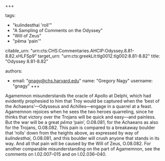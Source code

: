 +++

tags:
- "kulindesthai &#39;roll&#39;"
- "A Sampling of Comments on the Odyssey"
- "Will of Zeus"
- "pēma &#39;pain&#39;"

citable_urn: "urn:cts:CHS:Commentaries.AHCIP:Odyssey.8.81-8.82.xHLFSp9"
target_urn: "urn:cts:greekLit:tlg0012.tlg002:8.81-8.82"
title: "Odyssey 8.81-8.82"

authors:
- email: "gnagy@chs.harvard.edu"
  name: "Gregory Nagy"
  username: "gnagy"
+++

<p>Agamemnon misunderstands the oracle of Apollo at Delphi, which had evidently prophesied to him that Troy would be captured when the ‘best of the Achaeans’—Odysseus and Achilles—engage in a quarrel at a feast. Agamemnon rejoices when he sees the two heroes quarreling, since he thinks that victory over the Trojans will be quick and easy—and painless. But the war will be a great <em>pēma</em> ‘pain’, O.08.081, for the Achaeans as also for the Trojans, O.08.082. This pain is compared to a breakaway boulder that ‘rolls’ down from the heights above, as expressed by way of <em>kulindesthai</em>, O.08.081, and this boulder will crush anyone that stands in its way. And all that pain will be caused by the Will of Zeus, O.08.082. For another comparable misunderstanding on the part of Agamemnon, see the comments on I.02.007–015 and on I.02.036–040. </p>